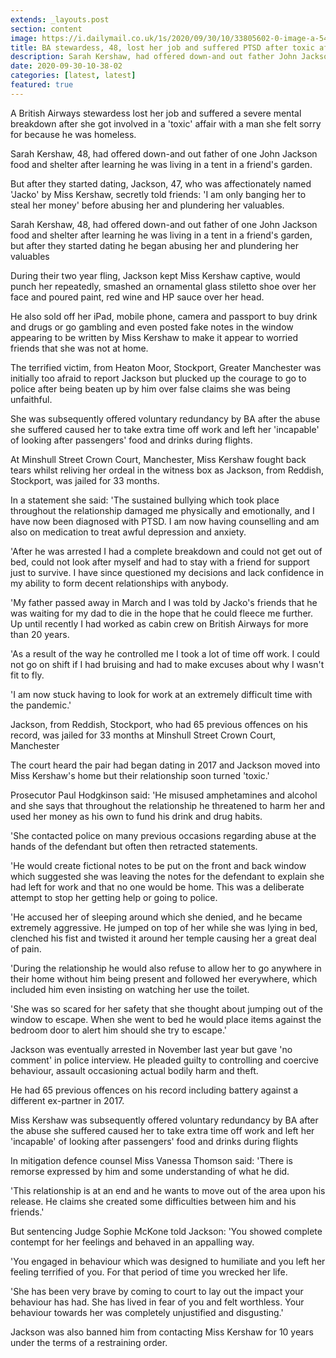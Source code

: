 ```yaml
---
extends: _layouts.post
section: content
image: https://i.dailymail.co.uk/1s/2020/09/30/10/33805602-0-image-a-54_1601458428982.jpg 
title: BA stewardess, 48, lost her job and suffered PTSD after toxic affair with violent homeless man 
description: Sarah Kershaw, had offered down-and out father John Jackson food and shelter after learning he was living in a tent, but as they started dating he began abusing her and plundering her valuables. 
date: 2020-09-30-10-38-02 
categories: [latest, latest] 
featured: true 
--- 
```

A British Airways stewardess lost her job and suffered a severe mental breakdown after she got involved in a 'toxic' affair with a man she felt sorry for because he was homeless.

Sarah Kershaw, 48, had offered down-and out father of one John Jackson food and shelter after learning he was living in a tent in a friend's garden.

But after they started dating, Jackson, 47, who was affectionately named 'Jacko' by Miss Kershaw, secretly told friends: 'I am only banging her to steal her money' before abusing her and plundering her valuables.

Sarah Kershaw, 48, had offered down-and out father of one John Jackson food and shelter after learning he was living in a tent in a friend's garden, but after they started dating he began abusing her and plundering her valuables

During their two year fling, Jackson kept Miss Kershaw captive, would punch her repeatedly, smashed an ornamental glass stiletto shoe over her face and poured paint, red wine and HP sauce over her head.

He also sold off her iPad, mobile phone, camera and passport to buy drink and drugs or go gambling and even posted fake notes in the window appearing to be written by Miss Kershaw to make it appear to worried friends that she was not at home.

The terrified victim, from Heaton Moor, Stockport, Greater Manchester was initially too afraid to report Jackson but plucked up the courage to go to police after being beaten up by him over false claims she was being unfaithful.

She was subsequently offered voluntary redundancy by BA after the abuse she suffered caused her to take extra time off work and left her 'incapable' of looking after passengers' food and drinks during flights.

At Minshull Street Crown Court, Manchester, Miss Kershaw fought back tears whilst reliving her ordeal in the witness box as Jackson, from Reddish, Stockport, was jailed for 33 months.

In a statement she said: 'The sustained bullying which took place throughout the relationship damaged me physically and emotionally, and I have now been diagnosed with PTSD. I am now having counselling and am also on medication to treat awful depression and anxiety. 

'After he was arrested I had a complete breakdown and could not get out of bed, could not look after myself and had to stay with a friend for support just to survive. I have since questioned my decisions and lack confidence in my ability to form decent relationships with anybody.

'My father passed away in March and I was told by Jacko's friends that he was waiting for my dad to die in the hope that he could fleece me further. Up until recently I had worked as cabin crew on British Airways for more than 20 years. 

'As a result of the way he controlled me I took a lot of time off work. I could not go on shift if I had bruising and had to make excuses about why I wasn't fit to fly.

'I am now stuck having to look for work at an extremely difficult time with the pandemic.' 

Jackson, from Reddish, Stockport, who had 65 previous offences on his record, was jailed for 33 months at Minshull Street Crown Court, Manchester

The court heard the pair had began dating in 2017 and Jackson moved into Miss Kershaw's home but their relationship soon turned 'toxic.' 

Prosecutor Paul Hodgkinson said: 'He misused amphetamines and alcohol and she says that throughout the relationship he threatened to harm her and used her money as his own to fund his drink and drug habits.

'She contacted police on many previous occasions regarding abuse at the hands of the defendant but often then retracted statements. 

'He would create fictional notes to be put on the front and back window which suggested she was leaving the notes for the defendant to explain she had left for work and that no one would be home. This was a deliberate attempt to stop her getting help or going to police.

'He accused her of sleeping around which she denied, and he became extremely aggressive. He jumped on top of her while she was lying in bed, clenched his fist and twisted it around her temple causing her a great deal of pain.

'During the relationship he would also refuse to allow her to go anywhere in their home without him being present and followed her everywhere, which included him even insisting on watching her use the toilet. 

'She was so scared for her safety that she thought about jumping out of the window to escape. When she went to bed he would place items against the bedroom door to alert him should she try to escape.'

Jackson was eventually arrested in November last year but gave 'no comment' in police interview. He pleaded guilty to controlling and coercive behaviour, assault occasioning actual bodily harm and theft.

He had 65 previous offences on his record including battery against a different ex-partner in 2017.

Miss Kershaw was subsequently offered voluntary redundancy by BA after the abuse she suffered caused her to take extra time off work and left her 'incapable' of looking after passengers' food and drinks during flights

In mitigation defence counsel Miss Vanessa Thomson said: 'There is remorse expressed by him and some understanding of what he did. 

'This relationship is at an end and he wants to move out of the area upon his release. He claims she created some difficulties between him and his friends.'

But sentencing Judge Sophie McKone told Jackson: 'You showed complete contempt for her feelings and behaved in an appalling way. 

'You engaged in behaviour which was designed to humiliate and you left her feeling terrified of you. For that period of time you wrecked her life.

'She has been very brave by coming to court to lay out the impact your behaviour has had. She has lived in fear of you and felt worthless. Your behaviour towards her was completely unjustified and disgusting.'

Jackson was also banned him from contacting Miss Kershaw for 10 years under the terms of a restraining order.

